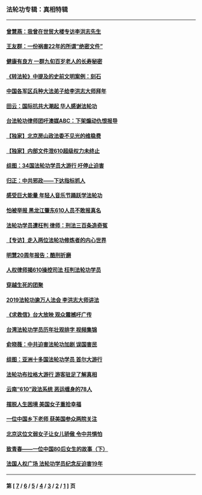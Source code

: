 ### 法轮功专辑：真相特辑
---
#### [曾慧燕：我曾在世贸大楼专访李洪志先生](../../pages/nf4389/n12898729.md?08240430) 
#### [王友群：一份祸害22年的所谓“绝密文件”](../../pages/nf4389/n12871750.md?08240430) 
#### [健康有良方 一群九旬百岁老人的长寿秘密](../../pages/nf4389/n12847475.md?08240430) 
#### [《转法轮》中提及的史前文明案例：刻石](../../pages/nf4389/n12758577.md?08240430) 
#### [中国各军区兵种大法弟子给李洪志大师拜年](../../pages/nf4389/n12750047.md?08240430) 
#### [田云：国际抗共大潮起 华人感谢法轮功](../../pages/nf4389/n12357708.md?08240430) 
#### [台法轮功律师团吁澳媒ABC：下架煽动仇恨报导](../../pages/nf4389/n12279917.md?08240430) 
#### [【独家】北京房山政法委不见光的维稳费](../../pages/nf4389/n12031979.md?08240430) 
#### [【独家】内部文件泄610超级权力未终止](../../pages/nf4389/n12023895.md?08240430) 
#### [组图：34国法轮功学员大游行 吁停止迫害](../../pages/nf4389/n11492658.md?08240430) 
#### [归正：中共邪政——下达指标抓人](../../pages/nf4389/n11474770.md?08240430) 
#### [感受巨大能量 年轻人音乐节踊跃学法轮功](../../pages/nf4389/n11441981.md?08240430) 
#### [怕被举报 黑龙江肇东610人员不敢报真名](../../pages/nf4389/n11436499.md?08240430) 
#### [法轮功学员遭枉判 律师：刑法三百条造奇冤](../../pages/nf4389/n11433943.md?08240430) 
#### [【专访】走入两位法轮功修炼者的内心世界](../../pages/nf4389/n11415623.md?08240430) 
#### [明慧20周年报告：酷刑折磨](../../pages/nf4389/n11387954.md?08240430) 
#### [人权律师揭610操控司法 枉判法轮功学员](../../pages/nf4389/n11313370.md?08240430) 
#### [穿越生死的团聚](../../pages/nf4389/n11258922.md?08240430) 
#### [2019法轮功逾万人法会 李洪志大师讲法](../../pages/nf4389/n11265303.md?08240430) 
#### [《求救信》台大放映 观众震撼吁广传](../../pages/nf4389/n10922251.md?08240430) 
#### [台湾法轮功学员历年壮观排字 视频集锦](../../pages/nf4389/n10878789.md?08240430) 
#### [俞晓薇：中共迫害法轮功加剧 误国害民](../../pages/nf4389/n10859260.md?08240430) 
#### [组图：亚洲十多国法轮功学员 首尔大游行](../../pages/nf4389/n10781149.md?08240430) 
#### [法轮功布拉格大游行 游客驻足了解真相](../../pages/nf4389/n10749360.md?08240430) 
#### [云南“610”政法系统 恶运缠身的78人](../../pages/nf4389/n10747534.md?08240430) 
#### [摆脱人生困境 美国女子重拾幸福](../../pages/nf4389/n10688678.md?08240430) 
#### [一位中国乡下老师 获美国参众两院关注](../../pages/nf4389/n10683927.md?08240430) 
#### [北京这位文弱女子让女儿骄傲 令中共惧怕](../../pages/nf4389/n10668341.md?08240430) 
#### [致青春——一位中国80后女生的故事（下）](../../pages/nf4389/n10642721.md?08240430) 
#### [法国人权广场 法轮功学员纪念反迫害19年](../../pages/nf4389/n10586601.md?08240430) 

---
#### 第 [ [7](./7.md?08240430) / [6](./6.md?08240430) / [5](./5.md?08240430) / [4](./4.md?08240430) / [3](./3.md?08240430) / [2](./2.md?08240430) / [1](./1.md?08240430) ] 页

